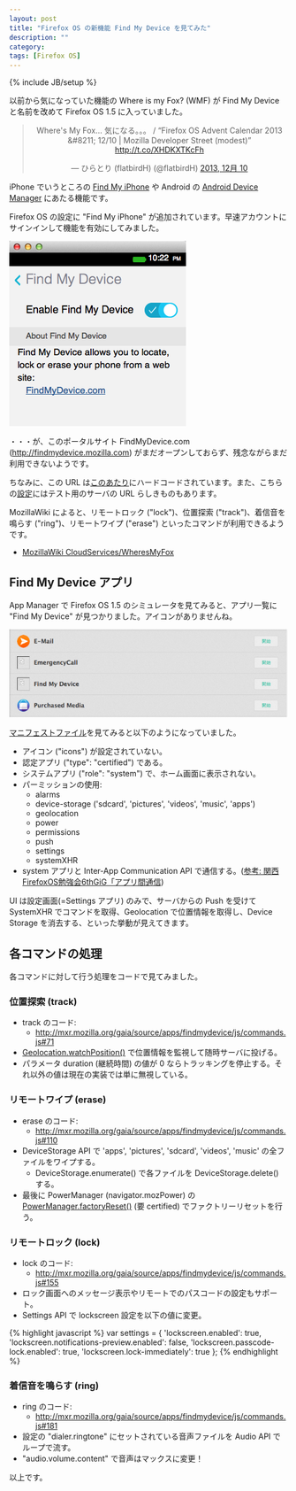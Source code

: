 ```yaml
---
layout: post
title: "Firefox OS の新機能 Find My Device を見てみた"
description: ""
category: 
tags: [Firefox OS]
---
```

{% include JB/setup %}

以前から気になっていた機能の Where is my Fox? (WMF) が Find My Device と名前を改めて Firefox OS 1.5 に入っていました。

<blockquote class="twitter-tweet" lang="ja" align="center"><p>Where&#39;s My Fox... 気になる。。。 / “Firefox OS Advent Calendar 2013 &amp;#8211; 12/10 | Mozilla Developer Street (modest)” <a href="http://t.co/XHDKXTKcFh">http://t.co/XHDKXTKcFh</a></p>&mdash; ひらとり (flatbirdH) (@flatbirdH) <a href="https://twitter.com/flatbirdH/statuses/410550006861426688">2013, 12月 10</a></blockquote>
<script async src="//platform.twitter.com/widgets.js" charset="utf-8"></script>

iPhone でいうところの [Find My iPhone](https://www.apple.com/jp/icloud/find-my-iphone.html‎) や Android の [Android Device Manager](https://www.google.com/android/devicemanager) にあたる機能です。

Firefox OS の設定に "Find My iPhone" が追加されています。早速アカウントにサインインして機能を有効にしてみました。

![Account Enabled](/assets/posts/2014-04-20/findmydevice.png)

・・・が、このポータルサイト FindMyDevice.com (<http://findmydevice.mozilla.com>) がまだオープンしておらず、残念ながらまだ利用できないようです。

ちなみに、この URL は[このあたり](https://github.com/mozilla-b2g/gaia/blob/master/apps/settings/elements/findmydevice.html#L40)にハードコードされています。また、こちらの[設定](https://github.com/mozilla-b2g/gaia/blob/master/customization/findmydevice.json)にはテスト用のサーバの URL らしきものもあります。

MozillaWiki によると、リモートロック ("lock")、位置探索 ("track")、着信音を鳴らす ("ring")、リモートワイプ ("erase") といったコマンドが利用できるようです。

- [MozillaWiki CloudServices/WheresMyFox](https://wiki.mozilla.org/CloudServices/WheresMyFox)


## Find My Device アプリ

App Manager で Firefox OS 1.5 のシミュレータを見てみると、アプリ一覧に "Find My Device" が見つかりました。アイコンがありませんね。

![App Manager](/assets/posts/2014-04-20/appmanager.png)

[マニフェストファイル](http://mxr.mozilla.org/gaia/source/apps/findmydevice/manifest.webapp)を見てみると以下のようになっていました。

- アイコン ("icons") が設定されていない。
- 認定アプリ ("type": "certified") である。
- システムアプリ ("role": "system") で、ホーム画面に表示されない。
- パーミッションの使用:
	- alarms
	- device-storage ('sdcard', 'pictures', 'videos', 'music', 'apps')
	- geolocation
	- power
	- permissions
	- push
	- settings
	- systemXHR
- system アプリと Inter-App Communication API で通信する。([参考: 関西FirefoxOS勉強会6thGiG「アプリ間通信](http://www.slideshare.net/chikoski/2014-32787542/49))

UI は設定画面(=Settings アプリ) のみで、サーバからの Push を受けて SystemXHR でコマンドを取得、Geolocation で位置情報を取得し、Device Storage を消去する、といった挙動が見えてきます。

## 各コマンドの処理

各コマンドに対して行う処理をコードで見てみました。

### 位置探索 (track)

- track のコード:
	- <http://mxr.mozilla.org/gaia/source/apps/findmydevice/js/commands.js#71>
- [Geolocation.watchPosition()](https://developer.mozilla.org/en-US/docs/Web/API/Geolocation.watchPosition) で位置情報を監視して随時サーバに投げる。
- パラメータ duration (継続時間) の値が 0 ならトラッキングを停止する。それ以外の値は現在の実装では単に無視している。


### リモートワイプ (erase)

- erase のコード:
	- <http://mxr.mozilla.org/gaia/source/apps/findmydevice/js/commands.js#110>
- DeviceStorage API で 'apps', 'pictures', 'sdcard', 'videos', 'music' の全ファイルをワイプする。
     - DeviceStorage.enumerate() で各ファイルを DeviceStorage.delete() する。
- 最後に PowerManager (navigator.mozPower) の [PowerManager.factoryReset()](https://developer.mozilla.org/en-US/docs/Web/API/PowerManager.factoryReset) (要 certified) でファクトリーリセットを行う。


### リモートロック (lock)

- lock のコード:
	- <http://mxr.mozilla.org/gaia/source/apps/findmydevice/js/commands.js#155>
- ロック画面へのメッセージ表示やリモートでのパスコードの設定もサポート。
- Settings API で lockscreen 設定を以下の値に変更。

{% highlight javascript %}
	var settings = {
	  'lockscreen.enabled': true,
	  'lockscreen.notifications-preview.enabled': false,
	  'lockscreen.passcode-lock.enabled': true,
	  'lockscreen.lock-immediately': true
	};
{% endhighlight %}

### 着信音を鳴らす (ring)

- ring のコード:
	- <http://mxr.mozilla.org/gaia/source/apps/findmydevice/js/commands.js#181>
- 設定の "dialer.ringtone" にセットされている音声ファイルを Audio API でループで流す。
- "audio.volume.content" で音声はマックスに変更！

以上です。
